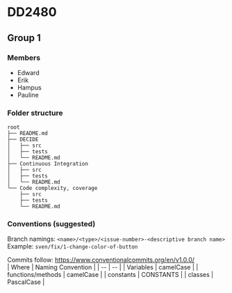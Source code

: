 # DD2480
## Group 1

### Members
* Edward
* Erik
* Hampus
* Pauline

### Folder structure
```
root  
├── README.md  
├── DECIDE  
│   ├── src  
│   ├── tests  
│   └── README.md  
├── Continuous Integration  
│   ├── src  
│   ├── tests  
│   └── README.md   
└── Code complexity, coverage  
	├── src  
	├── tests  
	└── README.md   
```

### Conventions (suggested)
Branch namings: `<name>/<type>/<issue-number>-<descriptive branch name>`  
Example: `sven/fix/1-change-color-of-button`


Commits follow: https://www.conventionalcommits.org/en/v1.0.0/  
| Where | Naming Convention |
| -- | -- |
| Variables | camelCase |
| functions/methods | camelCase |
| constants | CONSTANTS |
| classes | PascalCase |
